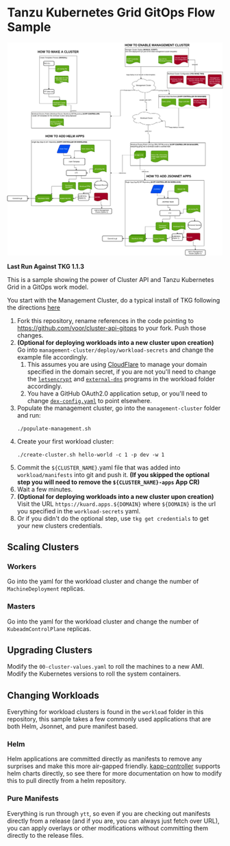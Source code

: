 # Tanzu Kubernetes Grid GitOps Flow Sample

![Overall workflow diagram](gitops.drawio.png?raw=true "TKG GitOps Flow")

**Last Run Against TKG 1.1.3**

This is a sample showing the power of Cluster API and Tanzu Kubernetes Grid in a GitOps work model.

You start with the Management Cluster, do a typical install of TKG following the directions [here](https://docs.vmware.com/en/VMware-Tanzu-Kubernetes-Grid/1.1/vmware-tanzu-kubernetes-grid-11/GUID-index.html)

1. Fork this repository, rename references in the code pointing to https://github.com/voor/cluster-api-gitops to your fork.  Push those changes.
1. **(Optional for deploying workloads into a new cluster upon creation)** Go into `management-cluster/deploy/workload-secrets` and change the example file accordingly.  
    1. This assumes you are using [CloudFlare](https://www.cloudflare.com/) to manage your domain specified in the domain secret, if you are not you'll need to change the [`letsencrypt`](workload/letsencrypt/manifests/letsencrypt-issuer.yaml#L19-L21) and [`external-dns`](workload/external-dns/manifests/external-dns.yaml#L67-L78) programs in the workload folder accordingly.
    1. You have a GitHub OAuth2.0 application setup, or you'll need to change [`dex-config.yaml`](workload/dex/manifests/dex-config.yaml#L35-L47) to point elsewhere.
1. Populate the management cluster, go into the `management-cluster` folder and run:
    ```
    ./populate-management.sh
    ```
1. Create your first workload cluster:
    ```
    ./create-cluster.sh hello-world -c 1 -p dev -w 1
    ```
1. Commit the `${CLUSTER_NAME}`.yaml file that was added into `workload/manifests` into git and push it. **(If you skipped the optional step you will need to remove the `${CLUSTER_NAME}-apps` App CR)**
1. Wait a few minutes.
1. **(Optional for deploying workloads into a new cluster upon creation)** Visit the URL `https://kuard.apps.${DOMAIN}` where `${DOMAIN}` is the url you specified in the `workload-secrets` yaml.  
1. Or if you didn't do the optional step, use `tkg get credentials` to get your new clusters credentials.

## Scaling Clusters

### Workers
Go into the yaml for the workload cluster and change the number of `MachineDeployment` replicas.

### Masters
Go into the yaml for the workload cluster and change the number of `KubeadmControlPlane` replicas.

## Upgrading Clusters

Modify the `00-cluster-values.yaml` to roll the machines to a new AMI.  Modify the Kubernetes versions to roll the system containers.

## Changing Workloads

Everything for workload clusters is found in the `workload` folder in this repository, this sample takes a few commonly used applications that are both Helm, Jsonnet, and pure manifest based.

### Helm

Helm applications are committed directly as manifests to remove any surprises and make this more air-gapped friendly.  [kapp-controller](https://github.com/k14s/kapp-controller) supports helm charts directly, so see there for more documentation on how to modify this to pull directly from a helm repository.

### Pure Manifests

Everything is run through `ytt`, so even if you are checking out manifests directly from a release (and if you are, you can always just fetch over URL), you can apply overlays or other modifications without committing them directly to the release files.
